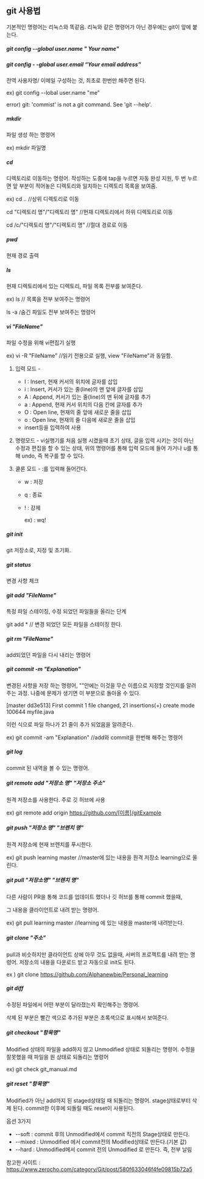 ## git 사용법

기본적인 명령어는 리눅스와 똑같음. 리눅와 같은 명령어가 아닌 경우에는 git이 앞에 붙는다.



##### git config --global user.name " Your name"

##### git config - -global user.email “Your email address”

전역 사용자명/ 이메일 구성하는 것, 최초로 한번만 해주면 된다.

ex) git config --lobal user.name "me"

error) git: 'commist' is not a git command. See 'git --help'.



##### mkdir

파일 생성 하는 명령어 

ex) mkdir 파일명



##### cd

디렉토리로 이동하는 명령어. 작성하는 도중에 tap을 누르면 자동 완성 지원, 두 번 누르면 앞 부분이 적어놓은 디렉토리와 일치하는 디렉토리 목록을 보여줌.



ex) cd .. 	//상위 디렉토리로 이동

cd "디렉토리 명"/"디렉토리 명" 	//현재 디렉토리에서 하위 디렉토리로 이동

cd /c/"디렉토리 명"/"디렉토리 명"	//절대 경로로 이동



##### pwd

현재 경로 출력



##### ls

현재 디렉토리에서 있는 디렉토리, 파일 목록 전부를 보여준다.

ex) ls		// 목록을 전부 보여주는 명령어

ls -a		/숨긴 파일도 전부 보여주는 명령어



##### vi "FileName"

파일 수정을 위해 vi편집기 실행

ex) vi -R "FileName"	//읽기 전용으로 실행, view "FileName"과 동일함.

1. 입력 모드 - 

   * I : Insert, 현재 커서의 위치에 글자를 삽입
   * i :  Insert, 커서가 있는 줄(line)의 맨 앞에 글자를 삽입
   * A : Append, 커서가 있는 줄(line)의 맨 뒤에 글자를 추가
   * a : Append, 현재 커서 위치의 다음 칸에 글자를 추가
   * O : Open line, 현재의 줄 앞에 새로운 줄을 삽입
   * o : Open line, 현재의 줄 다음에 새로운 줄을 삽입
   * insert등을 입력하여 사용

2. 명령모드 - vi실행기를 처음 실행 시켰을때 초기 상태, 글을 입력 시키는 것이 아닌 수정과 편집을 할 수 있는 상태, 위의 명령어를 통해 입력 모드에 들어 가거나 u를 통해 undo, 즉 복구를 할 수 있다.

3. 쿨론 모드 - :를 입력해 들어간다.

   * w : 저장

   * q : 종료

   * ! : 강제

     ex) : wq!



##### git init

git 저장소로, 지정 및 초기화.



##### git status

변경 사항 체크 



##### git add "FileName"

특정 파일 스테이징, 수정 되었던 파일들을 올리는 단계

git add * // 변경 되었던 모든 파일을 스테이징 한다.



##### git rm "FileName"

add되었던 파일을 다시 내리는 명령어



##### git commit -m "Explanation"

변경된 사항을 저장 하는 명령어, ""안에는 이것을 무슨 이름으로 지정할 것인지를 알려주는 과정.  나중에 문제가 생기면 이 부분으로 돌아올 수 있다.

[master dd3e513] First commit
 1 file changed, 21 insertions(+)
 create mode 100644 myfile.java

이런 식으로 파일 하나가 21 줄이 추가 되었음을 알려준다.

ex) git commit -am "Explanation"	//add와 commit을 한번해 해주는 명령어



##### git log

commit 된 내역을 볼 수 있는 명령어.



##### git remote add "저장소 명" "저장소 주소"

원격 저장소를 사용한다. 주로 깃 허브에 사용

ex) git remote add origin https://github.com/[이름]/gitExample



##### git push "저장소 명" "브렌치 명"

원격 저장소에 현재 브렌치를 푸시한다.

ex) git push learning master	//master에 있는 내용을 원격 저장소 learning으로 올린다.



##### git pull "저장소명" "브렌치 명"

다른 사람이 PR을 통해 코드를 업데이트 했더나 깃 허브를 통해 commit 했을때,

그 내용을 클라이언트로 내려 받는 명령어.

ex) git pull learning master	//learning 에 있는 내용을 master에 내려받는다.



##### git clone "주소"

pull과 비슷하지만 클라이언트 상에 아무 것도 없을때, 서버의 프로젝트를 내려 받는 명령어. 저장소의 내용을 다운로드 받고 자동으로 init도 된다.

ex ) git clone https://github.com/Alphanewbie/Personal_learning



##### git diff

수정된 파일에서 어떤 부분이 달라졌는지 확인해주는 명령어.

삭제 된 부분은 빨간 색으로 추가된 부분은 초록색으로 표시해서 보여준다.



##### git checkout "항목명"

Modified 상태의 파일을 add하지 않고 Unmodified 상태로 되돌리는 명령어. 수정을 잘못했을 때 파일을 원 상태로 되돌리는 명령어

ex) git check git_manual.md



##### git reset "항목명"

Modified가 아닌 add까지 된 staged상태일 때 되돌리는 명령어. stage상태로부터 삭제 된다. commit한 이후에 되돌릴 때도 reset이 사용된다.

옵션 3가지

- --soft : commit 후의 Unmodified에서 commit 직전의 Stage상태로 만든다.
- --mixed : Unmodified 에서 commit전의 Modified상태로 만든다.(기본 값)
- --hard : Unmodified에서 commit 전의 Unmodified 로 만든다. 즉, 전부 날림



참고한 사이트 : https://www.zerocho.com/category/Git/post/580f633046f4fe09815b72a5